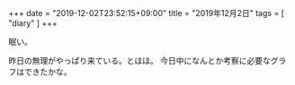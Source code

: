 +++
date = "2019-12-02T23:52:15+09:00"
title = "2019年12月2日"
tags = [ "diary" ]
+++

眠い。

昨日の無理がやっぱり来ている。とほほ。
今日中になんとか考察に必要なグラフはできたかな。
